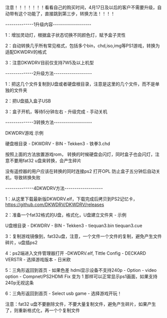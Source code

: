 注意！！！！！！！看看自己的购买时间，4月17日及以后的客户不需要升级，自动带有这个功能了，直接跳到第三步，转换方法！！！！

--------------1升级内容-------------------

1：增加灵动灯，根据盒子状态切换不同颜色灯，赋予盒子灵性

2：自动转换几乎所有常见格式，包括多个bin，chd,iso,img等PS1游戏，转换为适配DKWDRV的格式

3：注意DKWDRV目前仅支持7W5及以上机型


--------------2升级方法-------------------

 1：把这几个文件复制到U盘或者硬盘根目录，注意是这里的几个文件，而不是单独的文件夹

2：把U盘插入盒子USB

3：盒子开机，等待5分钟左右  -  升级完成 - 手动关机   


--------------3转换方法-------------------

DKWDRV游戏 示例

硬盘根目录 - DKWDRV - BIN - Tekken3 - 铁拳3.chd


按照上面的方法放置游戏rom， 转换的时候硬盘会闪灯，同时盒子也会闪灯，注意不要用fat32 u盘来转换，会产生碎片 

没有遥控器的用户应该在转换的同时连接ps2 打开OPL 防止盒子五分钟后自动关机，导致转换失败


--------------4DKWDRV方法-------------------

1：从这里下载最新版DKWDRV.elf，下载完成后拷贝到PS2记忆卡，https://github.com/DKWDRV/DKWDRV/releases

2：准备一个fat32格式的U盘，格式化，U盘建立文件夹 - 示例 

U盘根目录 - DKWDRV - BIN - Tekken3 - tiequan3.bin tiequan3.cue

3：复制游戏镜像到，fat32u盘，注意，一个文件一个文件的复制，避免产生文件碎片，u盘插ps2

4：ps2端进入文件管理器打开 -DKWDRV.elf, Tittle Config - DECKARD VERSTR - 选择游戏版本 - 日米欧 

5：三角形返回到首页 - 如果色差 hdmi显示设备不支持240p - Option - video option - Compnet/PS2HDMI Fix 变为 1 那样可以正常显示ps1画面，如果支持240p无视这条

6：三角形返回到首页 - Select usb game - 选择游戏开玩！

注意：fat32 u盘不要删除文件，不要大量复制文件，避免产生碎片，如果产生了，则重新格式化，再一个个复制文件
